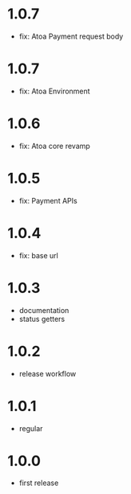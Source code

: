 # 1.0.7

- fix: Atoa Payment request body

# 1.0.7

- fix: Atoa Environment

# 1.0.6

- fix: Atoa core revamp

# 1.0.5

- fix: Payment APIs

# 1.0.4

- fix: base url

# 1.0.3

- documentation
- status getters

# 1.0.2

- release workflow

# 1.0.1

- regular

# 1.0.0

- first release
